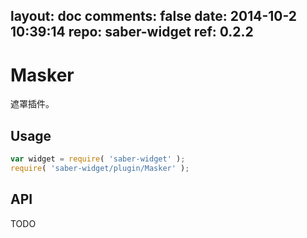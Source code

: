layout: doc
comments: false
date: 2014-10-2 10:39:14
repo: saber-widget
ref: 0.2.2
---

# Masker

遮罩插件。


## Usage

``` javascript
var widget = require( 'saber-widget' );
require( 'saber-widget/plugin/Masker' );
```

## API

TODO

